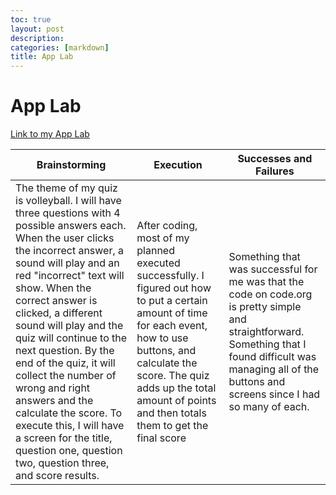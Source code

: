 ```yaml
---
toc: true
layout: post
description: 
categories: [markdown]
title: App Lab
---
```

# App Lab 

[Link to my App Lab](https://studio.code.org/projects/applab/BMtNuuj5O8jWsgDI7szzvBRZWwlE2r3pL0gQ33R6pmg)

|Brainstorming|Execution|Successes and Failures|
|-|-|-|
| The theme of my quiz is volleyball. I will have three questions with 4 possible answers each. When the user clicks the incorrect answer, a sound will play and an red "incorrect" text will show. When the correct answer is clicked, a different sound will play and the quiz will continue to the next question. By the end  of the quiz, it will collect the number of wrong and right answers and the calculate the score. To execute this, I will have a screen for the title, question one, question two, question three, and score results.| After coding, most of my planned executed successfully. I figured out how to put a certain amount of time for each event, how to use buttons, and calculate the score. The quiz adds up the total amount of points and then totals them to get the final score| Something that was successful for me was that the code on code.org is pretty simple and straightforward. Something that I found difficult was managing all of the buttons and screens since I had so many of each.|